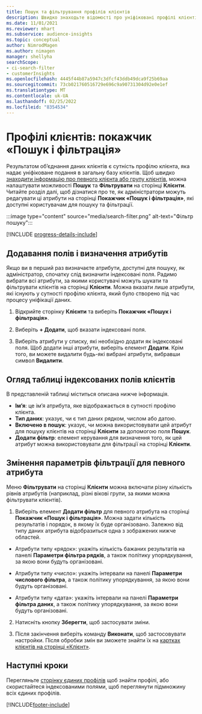 ```yaml
---
title: Пошук та фільтрування профілів клієнтів
description: Швидко знаходьте відомості про уніфіковані профілі клієнтів та фільтруйте за вказаними атрибутами.
ms.date: 11/01/2021
ms.reviewer: mhart
ms.subservice: audience-insights
ms.topic: conceptual
author: NimrodMagen
ms.author: nimagen
manager: shellyha
searchScope:
- ci-search-filter
- customerInsights
ms.openlocfilehash: 4445f44b87a5947c3dfcf43ddb49dca9f25b69aa
ms.sourcegitcommit: 73cb021760516729e696c9a90731304d92e0e1ef
ms.translationtype: MT
ms.contentlocale: uk-UA
ms.lasthandoff: 02/25/2022
ms.locfileid: "8354534"
---
```

# <a name="customer-profiles-search--filter-index"></a>Профілі клієнтів: покажчик «Пошук і фільтрація»

Результатом об’єднання даних клієнтів є сутність профілю клієнта, яка надає уніфіковане подання в загальну базу клієнтів. Щоб швидко [знаходити інформацію про певного клієнта або групу клієнтів](customer-profiles.md), можна налаштувати можливості **Пошук** та **Фільтрувати** на сторінці **Клієнти**. Читайте розділ далі, щоб дізнатися про те, як адміністратори можуть редагувати ці атрибути на сторінці **Покажчик «Пошук і фільтрація»**, які доступні користувачам для пошуку та фільтрації.

   :::image type="content" source="media/search-filter.png" alt-text="Фільтр пошуку":::

[!INCLUDE [progress-details-include](../includes/progress-details-pane.md)]

## <a name="add-fields-and-specify-attributes"></a>Додавання полів і визначення атрибутів

Якщо ви в перший раз визначаєте атрибути, доступні для пошуку, як адміністратор, спочатку слід визначити індексовані поля. Радимо вибрати всі атрибути, за якими користувачі можуть шукати та фільтрувати клієнтів на сторінці **Клієнти**. Можна вказати лише атрибути, які існують у сутності профілю клієнта, який було створено під час процесу уніфікації даних.

1. Відкрийте сторінку **Клієнти** та виберіть **Покажчик «Пошук і фільтрація»**.

2. Виберіть **+ Додати**, щоб вказати індексовані поля.

3. Виберіть атрибути у списку, які необхідно додати як індексовані поля. Щоб додати інші атрибути, виберіть елемент **Додати**. Крім того, ви можете видалити будь-які вибрані атрибути, вибравши символ **Видалити**.

## <a name="explore-the-indexed-customer-fields-table"></a>Огляд таблиці індексованих полів клієнтів

В представленій таблиці міститься описана нижче інформація.

- **Ім’я**: це ім’я атрибута, яке відображається в сутності профілю клієнта.
- **Тип даних**: указує, чи є тип даних рядком, числом або датою.
- **Включено в пошук**: указує, чи можна використовувати цей атрибут для пошуку клієнтів на сторінці **Клієнти** за допомогою поля **Пошук**.
- **Додати фільтр**: елемент керування для визначення того, як цей атрибут можна використовувати для фільтрації на сторінці **Клієнти**.

## <a name="editing-filtering-options-for-a-given-attribute"></a>Змінення параметрів фільтрації для певного атрибута

Меню **Фільтрувати** на сторінці **Клієнти** можна включати різну кількість рівнів атрибутів (наприклад, різні вікові групи, за якими можна фільтрувати клієнтів).

1. Виберіть елемент **Додати фільтр** для певного атрибута на сторінці **Покажчик «Пошук і фільтрація»**. Можна задати кількість результатів і порядок, в якому їх буде організовано. Залежно від типу даних атрибута відобразиться одна з зображених нижче областей.

- Атрибути типу «рядок»: укажіть кількість бажаних результатів на панелі **Параметри фільтра рядків**, а також політику упорядкування, за якою вони будуть організовані.

- Атрибути типу «число»: укажіть інтервали на панелі **Параметри числового фільтра**, а також політику упорядкування, за якою вони будуть організовані.

- Атрибути типу «дата»: укажіть інтервали на панелі **Параметри фільтра даних**, а також політику упорядкування, за якою вони будуть організовані.

2. Натисніть кнопку **Зберегти**, щоб застосувати зміни.

3. Після закінчення виберіть команду **Виконати**, щоб застосовувати настройки. Після обробки змін ви зможете знайти їх на [картках клієнтів на сторінці «Клієнт»](customer-profiles.md). 

## <a name="next-steps"></a>Наступні кроки

Перегляньте [сторінку єдиних профілів](customer-profiles.md) щоб знайти профілі, або скористайтеся індексованими полями, щоб переглянути підмножину всіх єдиних профілів.


[!INCLUDE[footer-include](../includes/footer-banner.md)]
